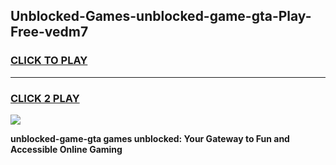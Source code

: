 
## Unblocked-Games-unblocked-game-gta-Play-Free-vedm7
<h3>
<a href="https://premium76.site?title=unblocked-game-gta&ref=19M">CLICK TO PLAY</a></h3>
<hr>

<h3>
<a href="https://premium76.site?title=unblocked-game-gta&ref=19M">CLICK 2 PLAY</a>
  
</h3>

<a href="https://premium76.site?title=unblocked-game-gta&ref=19M"><img src="https://clearcache.store/games.png"></a>


**unblocked-game-gta games unblocked: Your Gateway to Fun and Accessible Online Gaming**

